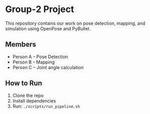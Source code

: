 # Group-2 Project

This repository contains our work on pose detection, mapping, and simulation using OpenPose and PyBullet.

## Members
- Person A – Pose Detection
- Person B – Mapping
- Person C – Joint angle calculation

## How to Run
1. Clone the repo
2. Install dependencies
3. Run: `./scripts/run_pipeline.sh`

